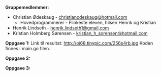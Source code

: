 **Gruppemedlemmer:** 

- Christian Ødeskaug - christianodeskaug@hotmail.com
  - Hovedprogrammerer - Flinkeste eleven, hilsen Henrik og Kristian
- Henrik Lindseth - henrik.lindseth1@gmail.com
- Kristian Holmberg Sørensen - kristian_h_sorensen@hotmail.com






**Oppgave 1:** 
Link til resultat: http://oi68.tinypic.com/256s4rb.jpg
Koden finnes i main.go filen.


**Oppgave 2:**


**Oppgave 3:**
